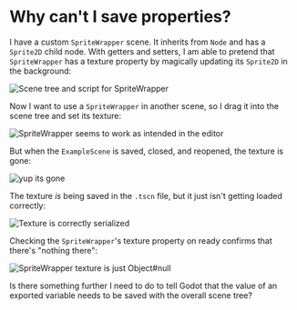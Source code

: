 # Why can't I save properties?

I have a custom `SpriteWrapper` scene. It inherits from `Node` and has a `Sprite2D` child node. With getters and setters, I am able to pretend that `SpriteWrapper` has a texture property by magically updating its `Sprite2D` in the background:

![Scene tree and script for SpriteWrapper](https://i.ibb.co/9GWNMVB/Screenshot-2023-06-28-153740.png)

Now I want to use a `SpriteWrapper` in another scene, so I drag it into the scene tree and set its texture:

![SpriteWrapper seems to work as intended in the editor](https://i.ibb.co/NnfY6zX/Screenshot-2023-06-28-154314.png)

But when the `ExampleScene` is saved, closed, and reopened, the texture is gone:

![yup its gone](https://i.ibb.co/rvg3mKb/Untitled-2023-06-27-2108.png)

The texture *is* being saved in the `.tscn` file, but it just isn't getting loaded correctly:

![Texture is correctly serialized](https://i.ibb.co/bdV9GXD/Untitled-2023-06-28-1549.png)

Checking the `SpriteWrapper`'s texture property on ready confirms that there's "nothing there":

![SpriteWrapper texture is just Object#null](https://i.ibb.co/rsTJTFk/Untitled-2023-06-28-1551.png)

Is there something further I need to do to tell Godot that the value of an exported variable needs to be saved with the overall scene tree?